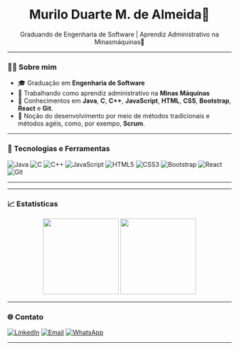 <h1 align="center">Murilo Duarte M. de Almeida👋</h1>

<p align="center">
  Graduando de Engenharia de Software | Aprendiz Administrativo na Minasmáquinas🚀<br>
</p>

---

### 👨‍💻 Sobre mim

- 🎓 Graduação em **Engenharia de Software**
- 💼 Trabalhando como aprendiz administrativo na <b>Minas Máquinas</b>
- 🔧 Conhecimentos em **Java**, **C**, **C++**, **JavaScript**, **HTML**, **CSS**, **Bootstrap**, **React** e **Git**.
- 🧠 Noção do desenvolvimento por meio de métodos tradicionais e métodos agéis, como, por exempo, **Scrum**.

---

### 🚀 Tecnologias e Ferramentas

![Java](https://img.shields.io/badge/Java-ED8B00?style=for-the-badge&logo=java&logoColor=white)
![C](https://img.shields.io/badge/C-00599C?style=for-the-badge&logo=c&logoColor=white)
![C++](https://img.shields.io/badge/C++-00599C?style=for-the-badge&logo=c%2B%2B&logoColor=white)
![JavaScript](https://img.shields.io/badge/JavaScript-F7DF1E?style=for-the-badge&logo=javascript&logoColor=black)
![HTML5](https://img.shields.io/badge/HTML5-E34F26?style=for-the-badge&logo=html5&logoColor=white)
![CSS3](https://img.shields.io/badge/CSS3-1572B6?style=for-the-badge&logo=css3&logoColor=white)
![Bootstrap](https://img.shields.io/badge/Bootstrap-563D7C?style=for-the-badge&logo=bootstrap&logoColor=white)
![React](https://img.shields.io/badge/React-20232A?style=for-the-badge&logo=react&logoColor=61DAFB)
![Git](https://img.shields.io/badge/Git-F05032?style=for-the-badge&logo=git&logoColor=white)

---

---

### 📈 Estatísticas

<div align="center">
  <img height="170em" src="https://github-readme-stats.vercel.app/api?username=zayan44&show_icons=true&theme=tokyonight" />
  <img height="170em" src="https://github-readme-stats.vercel.app/api/top-langs/?username=zayan44&layout=compact&theme=tokyonight" />
</div>

---

### 🌐 Contato

[![LinkedIn](https://img.shields.io/badge/-LinkedIn-0077B5?style=for-the-badge&logo=linkedin&logoColor=white)](https://linkedin.com/in/murilo-duarte-moura-de-almeida-4917091a6)
[![Email](https://img.shields.io/badge/-Email-D14836?style=for-the-badge&logo=gmail&logoColor=white)](mailto:muriloduartemouradealmeida@gmail.com)
[![WhatsApp](https://img.shields.io/badge/WhatsApp-25D366?style=for-the-badge&logo=whatsapp&logoColor=white)](https://wa.me/5531993557359)

---


